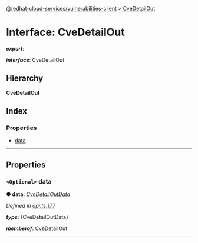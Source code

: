 [@redhat-cloud-services/vulnerabilities-client](../README.md) > [CveDetailOut](../interfaces/cvedetailout.md)

# Interface: CveDetailOut

*__export__*: 

*__interface__*: CveDetailOut

## Hierarchy

**CveDetailOut**

## Index

### Properties

* [data](cvedetailout.md#data)

---

## Properties

<a id="data"></a>

### `<Optional>` data

**● data**: *[CveDetailOutData](cvedetailoutdata.md)*

*Defined in [api.ts:177](https://github.com/karelhala/javascript-clients/blob/master/packages/vulnerabilities/api.ts#L177)*

*__type__*: {CveDetailOutData}

*__memberof__*: CveDetailOut

___

